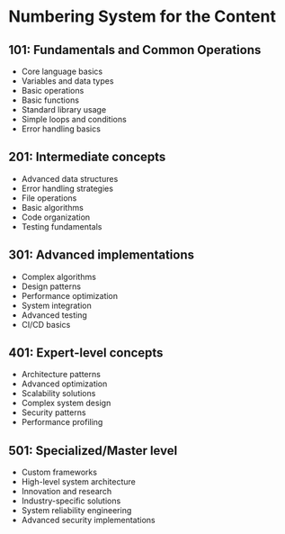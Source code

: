 # Numbering System for the Content

## 101: Fundamentals and Common Operations

- Core language basics
- Variables and data types
- Basic operations
- Basic functions
- Standard library usage
- Simple loops and conditions
- Error handling basics

## 201: Intermediate concepts

- Advanced data structures
- Error handling strategies
- File operations
- Basic algorithms
- Code organization
- Testing fundamentals

## 301: Advanced implementations

- Complex algorithms
- Design patterns
- Performance optimization
- System integration
- Advanced testing
- CI/CD basics

## 401: Expert-level concepts

- Architecture patterns
- Advanced optimization
- Scalability solutions
- Complex system design
- Security patterns
- Performance profiling

## 501: Specialized/Master level

- Custom frameworks
- High-level system architecture
- Innovation and research
- Industry-specific solutions
- System reliability engineering
- Advanced security implementations
